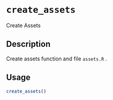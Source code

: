 # `create_assets`

Create Assets


## Description

Create assets function and file `assets.R` .


## Usage

```r
create_assets()
```



